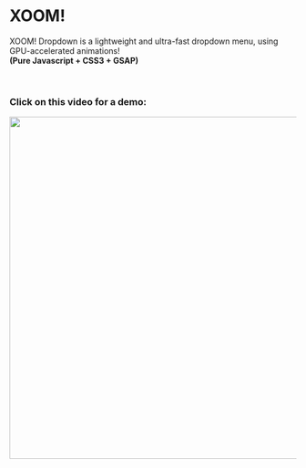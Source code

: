 # XOOM!
XOOM! Dropdown is a lightweight and ultra-fast dropdown menu, using GPU-accelerated animations!
<br /><b>(Pure Javascript + CSS3 + GSAP)</b>

<br />

<h3>Click on this video for a demo:</h3>
<a href="https://www.youtube.com/watch?v=oMqoNZ0hv70&feature=youtu.be" target="_blank"><img src="http://img.youtube.com/vi/oMqoNZ0hv70/maxresdefault.jpg" width="600" /></a>
